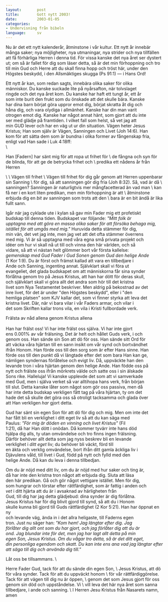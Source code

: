 ```yaml
---
layout:       post
title:        Gott nytt 2003!
date:         2003-01-05
categories:
- Undervisning från bibeln
language:     sv
---
```

Nu är det ett nytt kalenderår, åtminstone i vår kultur.  Ett nytt år 
innebär många saker; nya möjligheter, nya utmaningar, nya strider och 
nya tillfällen att få förhärliga Herren i denna tid.  För vissa 
kanske det nya året ser dystert ut; om så är fallet för dig som läser 
detta, så är det min förhoppning och tro till min Gud och Herre att du 
skall finna hopp och tröst här, under den Högstes beskydd, i den 
Allsmäktiges skugga (Ps 91:1) &mdash; i Hans Ord!

Ett nytt år kan, som redan sagts, innebära olika saker för olika \
människor.  Du kanske suckade lite på nyårsafton, när tolvslaget \
ringde och det nya året kom.  Du kanske har haft ett tungt år, ett år \
som inte burit den frukt som du önskade att det skulle bära.  Kanske \
har dina barn börjat göra uppror emot dig, börjat skratta åt dig och \
håna dig, och vara olydiga i allmänhet.  Kanske har din man varit \
otrogen emot dig.  Kanske har något annat hänt, som gjort att du inte \
ser med glädje på framtiden.  I vilket fall som helst, så vet jag att \
min GUD lever och har en väg ut ur din situation.  Vägen heter Jesus \
Kristus; Han som själv är Vägen, Sanningen och Livet (Joh 14:6).  Han \
kom för att sätta dem som är bundna i olika former av fångenskap fria, \
enligt vad Han sade i Luk 4:18ff: \
\
<p class="bible">Han [Fadern] har sänt mig för att ropa ut frihet för \
de fångna och syn för de blinda, för att ge de betrycka frihet och \
predika ett nådens år från Herren</p> \
\
<box>Vägen till frihet</box> \
Vägen till frihet för dig går genom att Herren uppenbarar sin Sanning \
för dig, så att sanningen gör dig fria (Joh 8:32).  Så, vad är då \
sanningen?  Sanningen är naturligtvis mer mångfacetterad än vad man \
kan få ner i en kort liten predikan, men min förhoppning är att \
åtminstone erbjuda dig en <em>bit</em> av sanningen som trots att den \
bara är en bit ändå är lika fullt sann.

Igår när jag cyklade ute i kylan så gav min Fader mig ett profetiskt \
budskap till denna tiden.  Budskapet var följande: <em>"Mitt folk är \
upptagna med att göra en massa olika saker för att försöka behaga mig, \
istället för att umgås med mig."</em> Huruvida detta stämmer för dig, \
min vän, det vet jag inte, men jag vet att det ofta stämmer överrens \
med mig.  Vi är så upptagna med våra egna små privata projekt och \
idéer om hur vi skall nå ut till och vinna den här världen, och så \
vidare, så att vi nästan helt glömmer bort vår första kallelse: \
<em>gemenskap med Gud Fader i Gud Sonen genom Gud den helige Ande</em> \
(1 Kor 1:9).  Du är först och främst kallad att vara en tillbedjare i \
Ande och Sanning, ingenting annat.  Självklart skall vi föra ut \
evangeliet, det glada budskapet om att människorna får sina synder \
förlåtna genom tro på Jesus Kristus, att han har dött för deras skull, \
och självklart skall vi göra allt det andra som hör till det kristna \
livet som Nya Testamentet beskriver.  Men aldrig på bekostnad av det \
inre livet, för det är under "den Högstes beskydd", eller i "den \
hemliga platsen" som KJV kallar det, som vi finner styrka att leva det \
kristna livet.  Där, när vi bara vilar i vår Faders armar, och vilar i \
det som Skriften kallar trons vila, en vila i Kristi fullbordade verk.

<box>Frälsta av nåd allena genom Kristus allena</box> \
\
Han har frälst oss!  Vi har inte frälst oss själva.  Vi har inte gjort \
ens 0.001% av vår frälsning.  Det är helt och hållet Guds verk, i och \
genom oss.  Han sände sin Son att dö för oss. Han sände sitt Ord för \
att väcka våra hjärtan till en sann insikt om vår synd och bortvändhet \
ifrån Honom.  Han förde oss till den sorg som är efter Hans sinne. Han \
förde oss till den punkt då vi längtade efter det som bara Han kan ge, \
nämligen syndernas förlåtelse och evigt liv.  Då, uppväckte han den \
levande tron i våra hjärtan genom den helige Ande.  Han födde oss på \
nytt och frälste oss ifrån mörkrets välde och satte oss i sin älskade \
Sons rike.  Halleluja!  Vi kanske upplevde det som att vi samverkade \
med Gud, men i själva verket så var alltihopa hans verk, från början \
till slut.  Detta kanske låter som något som gör oss passiva, men då \
har inte detta budskap verkligen fått tag på våra hjärtan, ty om det \
hade det så skulle det göra oss så otroligt tacksamma och glada över \
att Han verkligen <em>har</em> gjort detta.

Gud har sänt sin egen Son för att dö för dig och mig.  Men om inte det \
har fått bli en verklighet i ditt eget liv så att du kan säga med \
Paulus: <em>"För mig är döden en vinning och livet Kristus"</em> (Fil \
1:21), då har Han dött i onödan.  Då kommer tyvärr inte hans död \
hjälpa dig alls, ty utan omvändelse och tro finns ingen frälsning. \
Därför behöver allt detta som jag nyss beskrev bli en levande \
verklighet i <em>ditt eget</em> liv; du behöver bli väckt, förd till \
en äkta och verklig omvändelse, bort ifrån ditt gamla äckliga liv i \
Djävulens våld, till livet i Gud, född på nytt och fylld med den \
helige Ande.  Då kan du leva i denna tillbedjan.

Om du är nöjd med ditt liv, om du är nöjd med hur saker och ting är, \
då har inte den kristna tron något att erbjuda dig.  Sluta att läsa \
den här predikan.  Gå och gör något vettigare istället.  Men för dig, \
som hungrar och törstar efter rättfärdighet, som är fattig i anden och \
<em>vet</em> i ditt hjärta att du är i avsaknad av härligheten från \
Gud, till dig har jag detta glädjebud: dina synder är dig förlåtna. \
Jesus Kristus har för dig blivit gjord till synd, så att du i Honom \
skulle kunna bli gjord till Guds rättfärdighet (2 Kor 5:21).  Han har öppnat en ny \
och levande väg, ända in i det allra heligaste, till Faderns egen \
tron.  Just nu säger han: <em>"Kom hem!  Jag längtar efter dig.  Jag \
förlåter dig allt ont som du har gjort, och jag förlåter dig att du är \
ond.  Jag blundar inte för det, men jag har lagt allt detta på min \
egen Son, Jesus Kristus.  Om du vågar tro detta, så är det ditt eget, \
din personliga egendom och skatt.  Du kan inte ens ana vad jag längtar efter att säga till dig och använda dig till."</em>

Låt oss be tillsammans.
\
<p class="prayer">Herre Fader Gud, tack för att du sände din egen Son, \
Jesus Kristus, att dö för våra synder.  Tack för att du uppväckt honom \
för vår rättfärdiggörelse.  Tack för att vägen till dig nu är öppen, \
genom det som Jesus gjort för oss genom sin död och uppståndelse.  Vi \
vill leva det här nya året som sanna tillbedjare, i ande och sanning. \
I Herren Jesu Kristus från Nasarets namn, amen</p>
